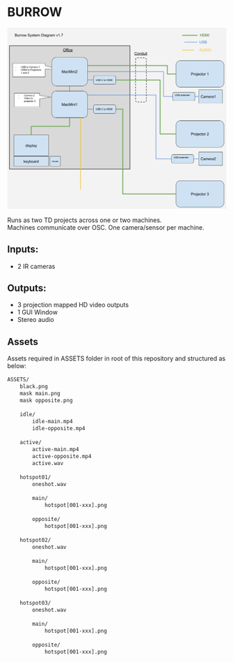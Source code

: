 # BURROW

![diagram](burrow-system-diagram.png)

Runs as two TD projects across one or two machines.  
Machines communicate over OSC.  One camera/sensor per machine.

## Inputs:
 
- 2 IR cameras

## Outputs:
 
- 3 projection mapped HD video outputs
- 1 GUI Window
- Stereo audio

## Assets

Assets required in ASSETS folder in root of this repository and structured as below:

```
ASSETS/
	black.png
	mask main.png
	mask opposite.png

	idle/
		idle-main.mp4
		idle-opposite.mp4  
		
	active/
		active-main.mp4
		active-opposite.mp4  
		active.wav
		
	hotspot01/
		oneshot.wav
		
		main/ 
			hotspot[001-xxx].png
			
		opposite/
			hotspot[001-xxx].png 
			
	hotspot02/
		oneshot.wav
		
		main/ 
			hotspot[001-xxx].png
			
		opposite/
			hotspot[001-xxx].png 
		
	hotspot03/
		oneshot.wav
		
		main/ 
			hotspot[001-xxx].png
			
		opposite/
			hotspot[001-xxx].png 
		
```

